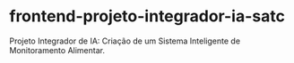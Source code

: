 # frontend-projeto-integrador-ia-satc
Projeto Integrador de IA: Criação de um Sistema Inteligente de Monitoramento Alimentar.
